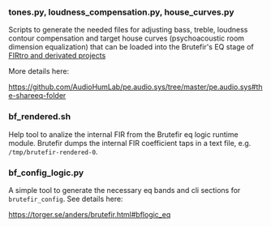 ### tones.py, loudness_compensation.py, house_curves.py

Scripts to generate the needed files for adjusting bass, treble, loudness contour compensation and target house curves (psychoacoustic room dimension equalization) that can be loaded into the Brutefir's EQ stage of [FIRtro and derivated projects](https://github.com/AudioHumLab)

More details here:

https://github.com/AudioHumLab/pe.audio.sys/tree/master/pe.audio.sys#the-shareeq-folder


### bf_rendered.sh

Help tool to analize the internal FIR from the Brutefir eq logic runtime module. Brutefir dumps the internal FIR coefficient taps in a text file, e.g. `/tmp/brutefir-rendered-0`.

    
### bf_config_logic.py

A simple tool to generate the necessary eq bands and cli sections for `brutefir_config`. See details here:

https://torger.se/anders/brutefir.html#bflogic_eq
